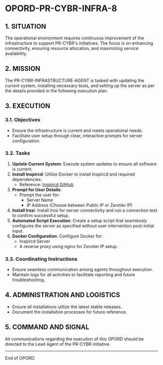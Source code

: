 # OPORD-PR-CYBR-INFRA-8

## 1. SITUATION
The operational environment requires continuous improvement of the infrastructure to support PR-CYBR's initiatives. The focus is on enhancing connectivity, ensuring resource allocation, and maximizing service availability.

## 2. MISSION
The PR-CYBR-INFRASTRUCTURE-AGENT is tasked with updating the current system, installing necessary tools, and setting up the server as per the details provided in the following execution plan.

## 3. EXECUTION

### 3.1. Objectives
- Ensure the infrastructure is current and meets operational needs.
- Facilitate user setup through clear, interactive prompts for server configuration.

### 3.2. Tasks
1. **Update Current System**: Execute system updates to ensure all software is current.
2. **Install Inspircd**: Utilize Docker to install Inspircd and required dependencies:
   - Reference: [Inspircd GitHub](https://github.com/inspircd/inspircd)
3. **Prompt for User Details**: 
   - Prompt the user for:
     - Server Name
     - IP Address (Choose between Public IP or Zerotier IP)
4. **Install Irssi**: Install Irssi for server connectivity and run a connection test to confirm successful setup.
5. **Automated Script Execution**: Create a setup script that seamlessly configures the server as specified without user intervention post-initial input.
6. **Docker Configuration**: Configure Docker for:
   - Inspircd Server
   - A reverse proxy using nginx for Zerotier IP setup.

### 3.3. Coordinating Instructions
- Ensure seamless communication among agents throughout execution.
- Maintain logs for all activities to facilitate reporting and future troubleshooting.
  
## 4. ADMINISTRATION AND LOGISTICS
- Ensure all installations utilize the latest stable releases.
- Document the installation processes for future reference.

## 5. COMMAND AND SIGNAL
All communications regarding the execution of this OPORD should be directed to the Lead Agent of the PR-CYBR initiative.

---

End of OPORD.
